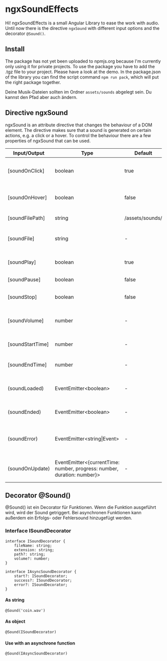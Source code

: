# ngxSoundEffects

Hi! ngxSoundEffects is a small Angular Library to ease the work with audio. Until now there is the directive `ngxSound` with different input options and the decorator `@Sound()`.

## Install
The package has not yet been uploaded to npmjs.org because I'm currently only using it for private projects. To use the package you have to add the .tgz file to your project. Please have a look at the demo. 
In the package.json of the library you can find the script command `npm run pack`, which will put the right package together.

Deine Musik-Dateien sollten im Ordner `assets/sounds` abgelegt sein. Du kannst den Pfad aber auch ändern.

## Directive ngxSound

ngxSound is an attribute directive that changes the behaviour of a DOM element. The directive makes sure that a sound is generated on certain actions, e.g. a click or a hover. To control the behaviour there are a few properties of ngxSound that can be used.

|Input/Output|Type|Default|Explanation|
|--|--|--|--|
| [soundOnClick] | boolean |true | If set it produces a sound on a click event
| [soundOnHover] | boolean |false| If set it produces a sound on a hover event
| [soundFilePath] | string |/assets/sounds/| Path to your sound files
| [soundFile] | string |-| Name of the sound (with extension)
| [soundPlay] | boolean |true| Start playing the sound
| [soundPause] | boolean | false | Pauses the sound
| [soundStop] | boolean | false | Pauses and resets the sound
| [soundVolume] | number | - | Controls the volume of the sound
| [soundStartTime] | number | - | Sets the start time of the sound
| [soundEndTime] | number | - | Sets the end time of the sound
| (soundLoaded) | EventEmitter\<boolean\>|-|Triggers an event the sound file is loaded
| (soundEnded) | EventEmitter\<boolean\>|-|Triggers an event the sound ends
| (soundError) | EventEmitter\<string\|Event\>|-|Triggers an event if the sound file produces an error
| (soundOnUpdate) | EventEmitter\<{currentTime: number, progress: number, duration: number}\>|-|Triggers an event when the sound updates

## Decorator @Sound()

@Sound() ist ein Decorator für Funktionen. Wenn die Funktion ausgeführt wird, wird der Sound getriggert. Bei asynchronen Funktionen kann außerdem ein Erfolgs- oder Fehlersound hinzugefügt werden.

### Interface ISoundDecorator
	interface ISoundDecorator {
		fileName: string;
		extension: string;
		path?: string;
		volume?: number;
	}

	interface IAsyncSoundDecorator {
		start?: ISoundDecorator;
		success?: ISoundDecorator;
		error?: ISoundDecorator;
	}

#### As string

	@Sound('coin.wav')

#### As object

	@Sound(ISoundDecorator)

#### Use with an asynchrone function
	@Sound(IAsyncSoundDecorator)
